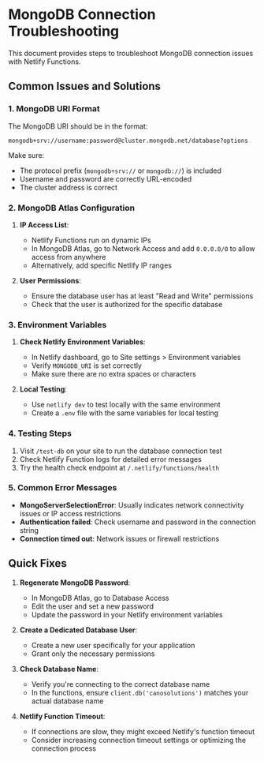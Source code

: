 # MongoDB Connection Troubleshooting

This document provides steps to troubleshoot MongoDB connection issues with Netlify Functions.

## Common Issues and Solutions

### 1. MongoDB URI Format

The MongoDB URI should be in the format:
```
mongodb+srv://username:password@cluster.mongodb.net/database?options
```

Make sure:
- The protocol prefix (`mongodb+srv://` or `mongodb://`) is included
- Username and password are correctly URL-encoded
- The cluster address is correct

### 2. MongoDB Atlas Configuration

1. **IP Access List**:
   - Netlify Functions run on dynamic IPs
   - In MongoDB Atlas, go to Network Access and add `0.0.0.0/0` to allow access from anywhere
   - Alternatively, add specific Netlify IP ranges

2. **User Permissions**:
   - Ensure the database user has at least "Read and Write" permissions
   - Check that the user is authorized for the specific database

### 3. Environment Variables

1. **Check Netlify Environment Variables**:
   - In Netlify dashboard, go to Site settings > Environment variables
   - Verify `MONGODB_URI` is set correctly
   - Make sure there are no extra spaces or characters

2. **Local Testing**:
   - Use `netlify dev` to test locally with the same environment
   - Create a `.env` file with the same variables for local testing

### 4. Testing Steps

1. Visit `/test-db` on your site to run the database connection test
2. Check Netlify Function logs for detailed error messages
3. Try the health check endpoint at `/.netlify/functions/health`

### 5. Common Error Messages

- **MongoServerSelectionError**: Usually indicates network connectivity issues or IP access restrictions
- **Authentication failed**: Check username and password in the connection string
- **Connection timed out**: Network issues or firewall restrictions

## Quick Fixes

1. **Regenerate MongoDB Password**:
   - In MongoDB Atlas, go to Database Access
   - Edit the user and set a new password
   - Update the password in your Netlify environment variables

2. **Create a Dedicated Database User**:
   - Create a new user specifically for your application
   - Grant only the necessary permissions

3. **Check Database Name**:
   - Verify you're connecting to the correct database name
   - In the functions, ensure `client.db('canosolutions')` matches your actual database name

4. **Netlify Function Timeout**:
   - If connections are slow, they might exceed Netlify's function timeout
   - Consider increasing connection timeout settings or optimizing the connection process